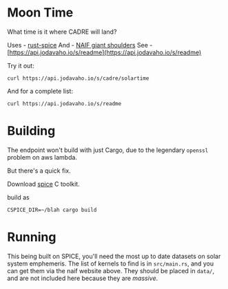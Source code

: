 # Moon Time

What time is it where CADRE will land?

Uses - [rust-spice](https://github.com/GregoireHENRY/rust-spice)
And - [NAIF giant shoulders](https://naif.jpl.nasa.gov/pub/naif/toolkit_docs/C/req/spk.html#If%20you're%20in%20a%20hurry)
See - [https://api.jodavaho.io/s/readme](https://api.jodavaho.io/s/readme)

Try it out: 

```
curl https://api.jodavaho.io/s/cadre/solartime
```

And for a complete list: 

```
curl https://api.jodavaho.io/s/readme
```

# Building

The endpoint won't build with just Cargo, due to the legendary `openssl` problem on aws lambda. 

But there's a quick fix. 

Download [spice](https://naif.jpl.nasa.gov/naif/toolkit.html) C toolkit.

build as

`CSPICE_DIR=~/blah cargo build`

# Running

This being built on SPICE, you'll need the most up to date datasets on solar system emphemeris. The list of kernels to find is in `src/main.rs`, and you can get them via the naif website above. They should be placed in `data/`, and are not included here because they are *massive*.
